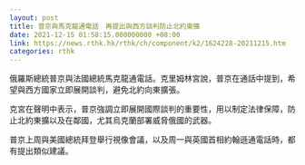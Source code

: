 ```yaml
---
layout: post
title: 普京與馬克龍通電話　再提出與西方談判防止北約東擴
date: 2021-12-15 01:58:15.000000000 +08:00
link: https://news.rthk.hk/rthk/ch/component/k2/1624228-20211215.htm
categories: rthk
---
```


俄羅斯總統普京與法國總統馬克龍通電話。克里姆林宮說，普京在通話中提到，希望與西方國家立即展開談判，避免北約向東擴張。

克宮在聲明中表示，普京強調立即展開國際談判的重要性，用以制定法律保障，防止北約東擴以及在鄰國，尤其烏克蘭部署威脅俄國的武器。

普京上周與美國總統拜登舉行視像會議，以及周一與英國首相約翰遜通電話時，都有提出類似建議。
